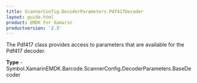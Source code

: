 ```yaml
---
title: ScannerConfig.DecoderParameters.Pdf417Decoder
layout: guide.html 
product: EMDK For Xamarin 
productversion: '2.3' 
---
```

The Pdf417 class provides access to parameters that are available for the Pdf417 decoder.

**Type** - Symbol.XamarinEMDK.Barcode.ScannerConfig.DecoderParameters.BaseDecoder



